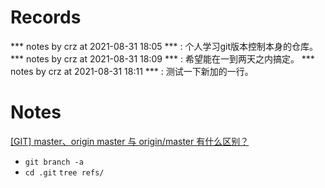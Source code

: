 # Records
*** notes by crz at 2021-08-31 18:05 *** : 个人学习git版本控制本身的仓库。
*** notes by crz at 2021-08-31 18:09 *** : 希望能在一到两天之内搞定。
*** notes by crz at 2021-08-31 18:11 *** : 测试一下新加的一行。
# Notes
[[GIT] master、origin master 与 origin/master 有什么区别？](https://blog.twofei.com/695/)
- `git branch -a`
- `cd .git` `tree refs/`
